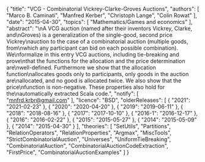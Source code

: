{
    "title": "VCG - Combinatorial Vickrey-Clarke-Groves Auctions",
    "authors": [
        "Marco B. Caminati",
        "Manfred Kerber",
        "Christoph Lange",
        "Colin Rowat"
    ],
    "date": "2015-04-30",
    "topics": [
        "Mathematics/Games and economics"
    ],
    "abstract": "\nA VCG auction (named after their inventors Vickrey, Clarke, and\nGroves) is a generalization of the single-good, second price Vickrey\nauction to the case of a combinatorial auction (multiple goods, from\nwhich any participant can bid on each possible combination). We\nformalize in this entry VCG auctions, including tie-breaking and prove\nthat the functions for the allocation and the price determination are\nwell-defined. Furthermore we show that the allocation function\nallocates goods only to participants, only goods in the auction are\nallocated, and no good is allocated twice. We also show that the price\nfunction is non-negative. These properties also hold for the\nautomatically extracted Scala code.",
    "notify": [
        "mnfrd.krbr@gmail.com"
    ],
    "licence": "BSD",
    "olderReleases": [
        {
            "2021": "2021-02-23"
        },
        {
            "2020": "2020-04-20"
        },
        {
            "2019": "2019-06-11"
        },
        {
            "2018": "2018-08-16"
        },
        {
            "2017": "2017-10-10"
        },
        {
            "2016-1": "2016-12-17"
        },
        {
            "2016": "2016-02-22"
        },
        {
            "2015": "2015-05-27"
        },
        {
            "2014": "2015-05-09"
        },
        {
            "2014": "2015-04-30"
        }
    ],
    "theories": [
        "SetUtils",
        "Partitions",
        "RelationOperators",
        "RelationProperties",
        "Argmax",
        "MiscTools",
        "StrictCombinatorialAuction",
        "Universes",
        "UniformTieBreaking",
        "CombinatorialAuction",
        "CombinatorialAuctionCodeExtraction",
        "FirstPrice",
        "CombinatorialAuctionExamples"
    ]
}
